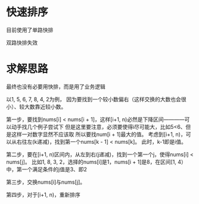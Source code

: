 ﻿
# 快速排序
目前使用了单路快排

双路快排失效

# 求解思路
最终也没有必要用快排，而是用了业务逻辑

以1, 5, 6, 7, 8, 4, 2为例，
因为要找到一个较小数偏右（这样交换的大数也会很小）、较大数靠近较小数。

第一步，要找到nums[i] < nums[i + 1]，这样[i+1, n)必然是下降区间————可以动手找几个例子尝试下
但是这里要注意，必须要使得i尽可能大，比如5<6、但是这样一对数字显然不应该取
所以要找num[i + 1]最大的值。
考虑到[i+1, n)，可以从右往左(k递减)，找到第一个nums[k - 1] < nums[k]。
此时，k-1即是i值。

第二步，要在[i+1, n)区间内，从左到右(j递减)，找到一个第一个j，使得nums[i] < nums[j]。
比如1, 8, 3, 2，选择的nums[i]是1，nums[i + 1]是8，在区间[1, 4）中，第一个满足条件的j值是3、即2

第三步，交换nums[i]与nums[j]。

第四步，对于[i+1, n)，重新排序
